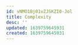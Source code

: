 ```yaml
---
id: vNMO1Bj01vZJSKZI0-Jol
title: Complexity
desc: ''
updated: 1639759645931
created: 1639759645931
---
```


